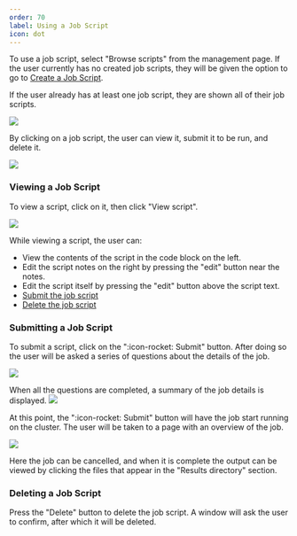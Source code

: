 ```yaml
---
order: 70
label: Using a Job Script
icon: dot
---
```


To use a job script, select "Browse scripts" from the management page. If the user currently has no created job scripts, they will be given the option to go to [Create a Job Script](/USE/working_with_web_suite/flight_job_manager/#creating-a-job-script). 

If the user already has at least one job script, they are shown all of their job scripts. 

![](/images/flight_web_jobmanager_submit.png)

By clicking on a job script, the user can view it, submit it to be run, and delete it.

![](/images/flight_web_jobmanager_selected.png)

### Viewing a Job Script

To view a script, click on it, then click "View script".

![](/images/flight_web_jobmanager_submit_view.png)

While viewing a script, the user can:
- View the contents of the script in the code block on the left.
- Edit the script notes on the right by pressing the "edit" button near the notes. 
- Edit the script itself by pressing the "edit" button above the script text.
- [Submit the job script](/USE/working_with_web_suite/flight_job_manager/submitting_a_job_script/#submitting-a-job-script)
- [Delete the job script](/USE/working_with_web_suite/flight_job_manager/submitting_a_job_script/#deleting-a-job-script)

### Submitting a Job Script

To submit a script, click on the ":icon-rocket: Submit" button. After doing so the user will be asked a series of questions about the details of the job.

![](/images/flight_web_jobmanager_submit_submit.png)

When all the questions are completed, a summary of the job details is displayed. 
![](/images/flight_web_jobmanager_submit_finish.png)

At this point, the ":icon-rocket: Submit" button will have the job start running on the cluster. The user will be taken to a page with an overview of the job. 

![](/images/flight_web_jobmanager_submit_running.png)

Here the job can be cancelled, and when it is complete the output can be viewed by clicking the files that appear in the "Results directory" section.

### Deleting a Job Script

Press the "Delete" button to delete the job script. A window will ask the user to confirm, after which it will be deleted.

